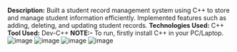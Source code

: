 **Description:** Built a student record management system using C++ to store and manage student information efficiently. Implemented features such as adding, deleting, and updating student records.
**Technologies Used:** C++
**Tool Used:** Dev-C++
**NOTE:-** To run, firstly install C++ in your PC/Laptop.
![image](https://github.com/mailhsingh/Student-Record-Management-System/assets/114014905/92257731-8cf5-40b1-84c5-ffea27fa7cd8)
![image](https://github.com/mailhsingh/Student-Record-Management-System/assets/114014905/7c543193-49b5-41a9-bc38-b435dc888a6a)
![image](https://github.com/mailhsingh/Student-Record-Management-System/assets/114014905/84bbb42a-acd6-4709-a052-e07fb5e8d164)
![image](https://github.com/mailhsingh/Student-Record-Management-System/assets/114014905/5c6d4d3a-d335-4902-b2f1-417c1b1d06a1)
